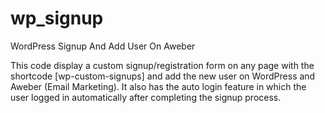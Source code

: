 # wp_signup
WordPress Signup And Add User On Aweber

This code display a custom signup/registration form on any page with the shortcode [wp-custom-signups] and add the new user on WordPress and Aweber (Email Marketing). It also has the auto login feature in which the user logged in automatically after completing the signup process.
